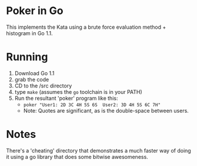 Poker in Go
===========
This implements the Kata using a brute force evaluation method + 
histogram in Go 1.1.

Running
=======
1. Download Go 1.1
2. grab the code
3. CD to the /src directory
4. type `make` (assumes the `go` toolchain is in your PATH)
5. Run the resultant 'poker' program like this:
   - `poker "User1: 2D 3C 4H 5S 6S  User2: 3D 4H 5S 6C 7H"`
   - Note: Quotes are significant, as is the double-space between users.

Notes
=====
There's a 'cheating' directory that demonstrates a much faster way of doing it using a go library that does some bitwise awesomeness.
